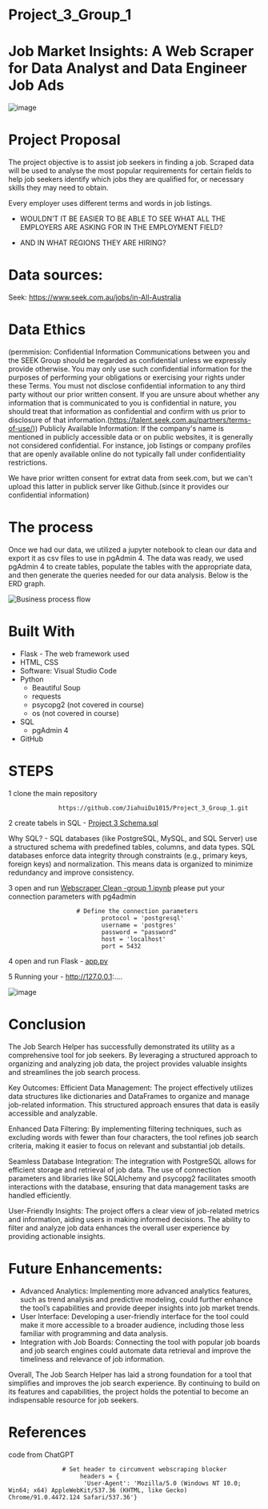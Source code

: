 # Project_3_Group_1 
# Job Market Insights: A Web Scraper for Data Analyst and Data Engineer Job Ads

![image](https://github.com/user-attachments/assets/e1922105-6498-4cd4-8f51-3085c465fc77)


  # Project Proposal
The project objective is to assist job seekers in finding a job. Scraped data will be used to analyse the most popular requirements for certain fields to help job seekers identify which jobs they are qualified for, or necessary skills they may need to obtain.

Every employer uses different terms and words in job listings.

 - WOULDN’T IT BE EASIER TO BE ABLE TO SEE WHAT ALL THE EMPLOYERS ARE ASKING FOR IN THE EMPLOYMENT FIELD?

 - AND IN WHAT REGIONS THEY ARE HIRING?


# Data sources: 
Seek: https://www.seek.com.au/jobs/in-All-Australia

# Data Ethics
(permmision: Confidential Information
Communications between you and the SEEK Group should be regarded as confidential unless we expressly provide otherwise. You may only use such confidential information for the purposes of performing your obligations or exercising your rights under these Terms. You must not disclose confidential information to any third party without our prior written consent. If you are unsure about whether any information that is communicated to you is confidential in nature, you should treat that information as confidential and confirm with us prior to disclosure of that information.(https://talent.seek.com.au/partners/terms-of-use/)) 
Publicly Available Information: If the company's name is mentioned in publicly accessible data or on public websites, it is generally not considered confidential. For instance, job listings or company profiles that are openly available online do not typically fall under confidentiality restrictions.

We have prior written consent for extrat data from seek.com, but we can't upload this latter in publick server like Github.(since it provides our confidential information)

# The process
Once we had our data, we utilized a jupyter notebook to clean our data and export it as csv files to use in pgAdmin 4. 
The data was ready, we used pgAdmin 4 to create tables, populate the tables with the appropriate data, and then generate the queries needed for our data analysis. 
Below is the ERD graph. 

![Business process flow](https://github.com/user-attachments/assets/69b33047-18df-49a9-b878-719345c661de)


# Built With

  - Flask - The web framework used
  - HTML, CSS
  - Software: Visual Studio Code
  - Python
      - Beautiful Soup
      - requests
      - psycopg2 (not covered in course)
      - os (not covered in course)
  - SQL
      - pgAdmin 4
  - GitHub

# STEPS

1 clone the main repository 
 
                  https://github.com/JiahuiDu1015/Project_3_Group_1.git

2 
create tabels in SQL - [Project 3 Schema.sql](https://github.com/JiahuiDu1015/Project_3_Group_1/blob/main/SQL%20DB%20Schema/Project%203%20Schema.sql)

 Why SQL? - SQL databases (like PostgreSQL, MySQL, and SQL Server) use a structured schema with predefined tables, columns, and data types. SQL databases enforce data integrity through constraints (e.g., primary keys, foreign keys) and normalization. This means data is organized to minimize redundancy and improve consistency.

3
open and run [Webscraper Clean -group 1.ipynb](https://github.com/JiahuiDu1015/Project_3_Group_1/blob/main/ETL/Webscraper%20Clean%20-group%201.ipynb)
please put your connection parameters with pg4admin

                       # Define the connection parameters
                              protocol = 'postgresql'
                              username = 'postgres'
                              password = "password"
                              host = 'localhost'
                              port = 5432


4 
open and run Flask - [app.py](https://github.com/JiahuiDu1015/Project_3_Group_1/blob/main/app.py) 

5
Running your -  http://127.0.0.1:....

![image](https://github.com/user-attachments/assets/c164247d-cf57-4687-a82c-474053f4eb28)


# Conclusion
The Job Search Helper has successfully demonstrated its utility as a comprehensive tool for job seekers. By leveraging a structured approach to organizing and analyzing job data, the project provides valuable insights and streamlines the job search process.

Key Outcomes:
Efficient Data Management: The project effectively utilizes data structures like dictionaries and DataFrames to organize and manage job-related information. This structured approach ensures that data is easily accessible and analyzable.

Enhanced Data Filtering: By implementing filtering techniques, such as excluding words with fewer than four characters, the tool refines job search criteria, making it easier to focus on relevant and substantial job details.

Seamless Database Integration: The integration with PostgreSQL allows for efficient storage and retrieval of job data. The use of connection parameters and libraries like SQLAlchemy and psycopg2 facilitates smooth interactions with the database, ensuring that data management tasks are handled efficiently.

User-Friendly Insights: The project offers a clear view of job-related metrics and information, aiding users in making informed decisions. The ability to filter and analyze job data enhances the overall user experience by providing actionable insights.

# Future Enhancements:
 - Advanced Analytics: Implementing more advanced analytics features, such as trend analysis and predictive modeling, could further enhance the tool’s capabilities and provide deeper insights into job market trends.
 - User Interface: Developing a user-friendly interface for the tool could make it more accessible to a broader audience, including those less familiar with programming and data analysis.
 - Integration with Job Boards: Connecting the tool with popular job boards and job search engines could automate data retrieval and improve the timeliness and relevance of job information.

Overall, The Job Search Helper has laid a strong foundation for a tool that simplifies and improves the job search experience. By continuing to build on its features and capabilities, the project holds the potential to become an indispensable resource for job seekers.

# References
code from ChatGPT

                   # Set header to circumvent webscraping blocker
                        headers = {
                         'User-Agent': 'Mozilla/5.0 (Windows NT 10.0; Win64; x64) AppleWebKit/537.36 (KHTML, like Gecko) Chrome/91.0.4472.124 Safari/537.36'}

